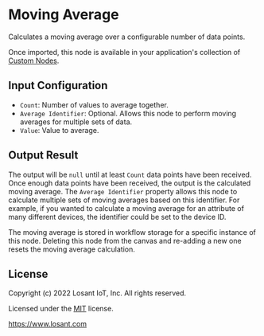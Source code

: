 # Moving Average

Calculates a moving average over a configurable number of data points.

Once imported, this node is available in your application's collection of [Custom Nodes](https://docs.losant.com/workflows/custom-nodes/overview/).

## Input Configuration

* `Count`: Number of values to average together.
* `Average Identifier`: Optional. Allows this node to perform moving averages for multiple sets of data.
* `Value`: Value to average.

## Output Result

The output will be `null` until at least `Count` data points have been received. Once enough data points have been received, the output is the calculated moving average. The `Average Identifier` property allows this node to calculate multiple sets of moving averages based on this identifier. For example, if you wanted to calculate a moving average for an attribute of many different devices, the identifier could be set to the device ID.

The moving average is stored in workflow storage for a specific instance of this node. Deleting this node from the canvas and re-adding a new one resets the moving average calculation.

## License

Copyright (c) 2022 Losant IoT, Inc. All rights reserved.

Licensed under the [MIT](https://github.com/Losant/losant-templates/blob/master/LICENSE.txt) license.

https://www.losant.com